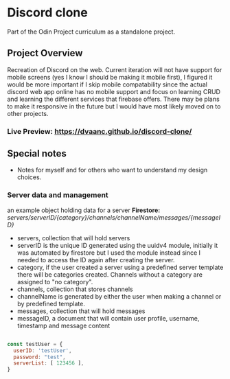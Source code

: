 # Discord clone
 Part of the Odin Project curriculum as a standalone project.

## Project Overview
Recreation of Discord on the web. Current iteration will not have support for mobile screens (yes I know I should be making it mobile first), I figured it would be more important if I skip mobile compatability since 
the actual discord web app online has no mobile support and focus on learning CRUD and learning the different services that firebase offers. There may be plans to make it responsive in the future but I would have most likely moved on to other projects.

### Live Preview: **https://dvaanc.github.io/discord-clone/**

## Special notes
 - Notes for myself and for others who want to understand my design choices.
 
### Server data and management
an example object holding data for a server
__Firestore:__ 
_servers/${serverID}/${category}/channels/${channelName}/messages/${messageID}_
  - servers, collection that will hold servers
  - serverID is the unique ID generated using the uuidv4 module, initially it was automated by firestore but 
    I used the module instead since I needed to access the ID again after creating the server.
  - category, if the user created a server using a predefined server template there will be categories created. Channels without a category are assigned to "no category".
  - channels, collection that stores channels
  - channelName is generated by either the user when making a channel or by predefined template.
  - messages, collection that will hold messages
  - messageID, a document that will contain user profile, username, timestamp and message content

```javascript

const testUser = {
  userID: 'testUser',
  password: "test",
  serverList: [ 123456 ],
}

```



